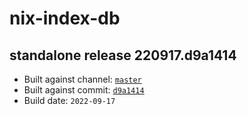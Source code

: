 # nix-index-db
## standalone release 220917.d9a1414
- Built against channel: [`master`](https://github.com/nixos/nixpkgs/tree/master)
- Built against commit: [`d9a1414`](https://github.com/NixOS/nixpkgs/commit/d9a1414346059619d9e13ab93e749bbb82e5252a)
- Build date: `2022-09-17`
